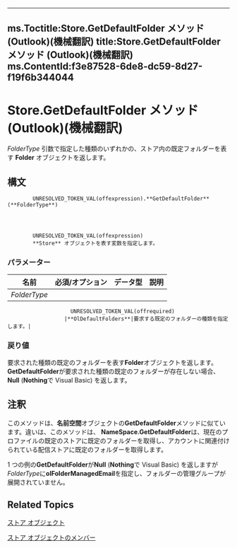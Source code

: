 

---
ms.Toctitle:Store.GetDefaultFolder メソッド (Outlook)(機械翻訳)
title:Store.GetDefaultFolder メソッド (Outlook)(機械翻訳)
ms.ContentId:f3e87528-6de8-dc59-8d27-f19f6b344044
---
# Store.GetDefaultFolder メソッド (Outlook)(機械翻訳)




*FolderType* 引数で指定した種類のいずれかの、ストア内の既定フォルダーを表す **Folder** オブジェクトを返します。

## 構文

            UNRESOLVED_TOKEN_VAL(offexpression).**GetDefaultFolder**(**FolderType**)




            UNRESOLVED_TOKEN_VAL(offexpression)
            **Store** オブジェクトを表す変数を指定します。

### パラメーター

|**名前**|**必須/オプション**|**データ型**|**説明**|
|---|---|---|---|
|*FolderType*|
                        UNRESOLVED_TOKEN_VAL(offrequired)
                      |**OlDefaultFolders**|要求する既定のフォルダーの種類を指定します。|



### 戻り値
要求された種類の既定のフォルダーを表す**Folder**オブジェクトを返します。**GetDefaultFolder**が要求された種類の既定のフォルダーが存在しない場合、 **Null** (**Nothing**で Visual Basic) を返します。





## 注釈
このメソッドは、**名前空間**オブジェクトの**GetDefaultFolder**メソッドに似ています。違いは、このメソッドは、 **NameSpace.GetDefaultFolder**は、現在のプロファイルの既定のストアに既定のフォルダーを取得し、アカウントに関連付けられている配信ストアに既定のフォルダーを取得します。



1 つの例の**GetDefaultFolder**が**Null** (**Nothing**で Visual Basic) を返しますが*FolderType*に**olFolderManagedEmail**を指定し、フォルダーの管理グループが展開されていません。



## Related Topics

[ストア オブジェクト](1eb22fe9-8849-7476-5388-2515b48591b9.md)

[ストア オブジェクトのメンバー](84c1d423-e507-0b3b-6570-33829b94be04.md)




